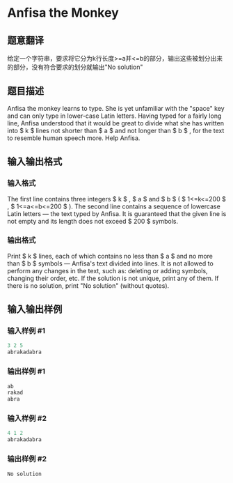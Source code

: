 # Anfisa the Monkey

## 题意翻译

给定一个字符串，要求将它分为k行长度>=a并<=b的部分，输出这些被划分出来的部分，没有符合要求的划分就输出"No solution"

## 题目描述

Anfisa the monkey learns to type. She is yet unfamiliar with the "space" key and can only type in lower-case Latin letters. Having typed for a fairly long line, Anfisa understood that it would be great to divide what she has written into $ k $ lines not shorter than $ a $ and not longer than $ b $ , for the text to resemble human speech more. Help Anfisa.

## 输入输出格式

### 输入格式

The first line contains three integers $ k $ , $ a $ and $ b $ ( $ 1<=k<=200 $ , $ 1<=a<=b<=200 $ ). The second line contains a sequence of lowercase Latin letters — the text typed by Anfisa. It is guaranteed that the given line is not empty and its length does not exceed $ 200 $ symbols.

### 输出格式

Print $ k $ lines, each of which contains no less than $ a $ and no more than $ b $ symbols — Anfisa's text divided into lines. It is not allowed to perform any changes in the text, such as: deleting or adding symbols, changing their order, etc. If the solution is not unique, print any of them. If there is no solution, print "No solution" (without quotes).

## 输入输出样例

### 输入样例 #1

```cpp
3 2 5
abrakadabra

```
### 输出样例 #1

```cpp
ab
rakad
abra

```
### 输入样例 #2

```cpp
4 1 2
abrakadabra

```
### 输出样例 #2

```cpp
No solution

```

